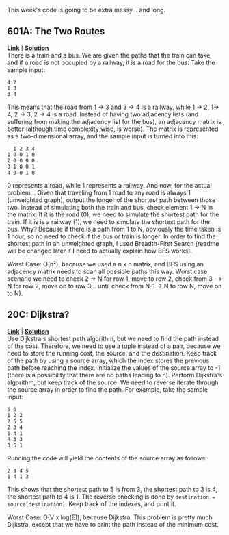 This week's code is going to be extra messy... and long.
## 601A: The Two Routes
[**Link**](http://codeforces.com/contest/601/problem/A) | [**Solution**](http://codeforces.com/contest/601/submission/45429473)  
There is a train and a bus. We are given the paths that the train can take, and if a road is not occupied by a railway, it is a road for the bus. Take the sample input:
```
4 2
1 3
3 4
```
This means that the road from 1 -> 3 and 3 -> 4 is a railway, while 1 -> 2, 1-> 4, 2 -> 3, 2 -> 4 is a road. Instead of having two adjacency lists (and suffering from making the adjacency list for the bus), an adjacency matrix is better (although time complexity wise, is worse). The matrix is represented as a two-dimensional array, and the sample input is turned into this:
```
  1 2 3 4
1 0 0 1 0
2 0 0 0 0
3 1 0 0 1
4 0 0 1 0
```
0 represents a road, while 1 represents a railway. And now, for the actual problem... Given that traveling from 1 road to any road is always 1 (unweighted graph), output the longer of the shortest path between those two. Instead of simulating both the train and bus, check element 1 -> N in the matrix. If it is the road (0), we need to simulate the shortest path for the train. If it is is a railway (1), we need to simulate the shortest path for the bus. Why? Because if there is a path from 1 to N, obviously the time taken is 1 hour, so no need to check if the bus or train is longer. In order to find the shortest path in an unweighted graph, I used Breadth-First Search (readme will be changed later if I need to actually explain how BFS works).
  
Worst Case: O(n²), because we used a n x n matrix, and BFS using an adjacency matrix needs to scan all possible paths this way. Worst case scenario we need to check 2 -> N for row 1, move to row 2, check from 3 - > N for row 2, move on to row 3... until check from N-1 -> N to row N, move on to N).
  
## 20C: Dijkstra?
[**Link**](http://codeforces.com/contest/20/problem/C) | [**Solution**](http://codeforces.com/contest/20/submission/45557115)  
Use Dijkstra's shortest path algorithm, but we need to find the path instead of the cost. Therefore, we need to use a tuple instead of a pair, because we need to store the running cost, the source, and the destination. Keep track of the path by using a source array, which the index stores the previous path before reaching the index. Initialize the values of the source array to -1 (there is a possibility that there are no paths leading to n). Perform Dijkstra's algorithm, but keep track of the source. We need to reverse iterate through the source array in order to find the path. For example, take the sample input:
```
5 6
1 2 2
2 5 5
2 3 4
1 4 1
4 3 3
3 5 1
```
Running the code will yield the contents of the source array as follows:
```
2 3 4 5
1 4 1 3
```
This shows that the shortest path to 5 is from 3, the shortest path to 3 is 4, the shortest path to 4 is 1. The reverse checking is done by `destination = source[destination]`. Keep track of the indexes, and print it.
  
Worst Case: O(V x log(E)), because Dijkstra. This problem is pretty much Dijkstra, except that we have to print the path instead of the minimum cost.
